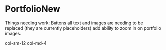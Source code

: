 # PortfolioNew
Things needing work:
Buttons
all text and images are needing to be replaced (they are currently placeholders)
add ability to zoom in on portfolio images.


col-sm-12 col-md-4